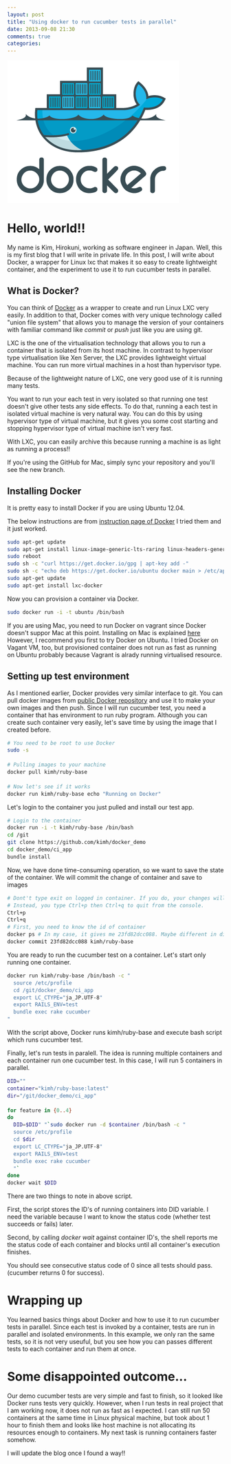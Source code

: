 ```yaml
---
layout: post
title: "Using docker to run cucumber tests in parallel"
date: 2013-09-08 21:30
comments: true
categories: 
---
```

![](/images/homepage-docker-logo.png)
# Hello, world!!
My name is Kim, Hirokuni, working as software engineer in Japan. Well, this is my first blog that I will write in private life. In this post, I will write about Docker, a wrapper for Linux lxc that makes it so easy to create lightweight container, and the experiment to use it to run cucumber tests in parallel. 

## What is Docker?
You can think of [Docker](https://www.docker.io/) as a wrapper to create and run Linux LXC very easily. In addition to that, Docker comes with very unique technology called "union file system" that allows you to manage the version of your containers with familiar command like _commit_ or _push_ just like you are using git.

LXC is the one of the virtualisation technology that allows you to run a container that is isolated from its host machine. In contrast to hypervisor type virtualisation like Xen Server, the LXC provides lightweight virtual machine. You can run more virtual machines in a host than hypervisor type.

Because of the lightweight nature of LXC, one very good use of it is running many tests.

You want to run your each test in very isolated so that running one test doesn't give other tests any side effects. To do that, running a each test in isolated virtual machine is very natural way. You can do this by using hypervisor type of virtual machine, but it gives you some cost starting and stopping hypervisor type of virtual machine isn't very fast.

With LXC, you can easily archive this because running a machine is as light as running a process!!

If you're using the GitHub for Mac, simply sync your repository and you'll see the new branch.

## Installing Docker
It is pretty easy to install Docker if you are using Ubuntu 12.04.

The below instructions are from [instruction page of Docker](http://docs.docker.io/en/latest/installation/ubuntulinux/) I tried them and it just worked.

```bash
sudo apt-get update
sudo apt-get install linux-image-generic-lts-raring linux-headers-generic-lts-raring
sudo reboot
sudo sh -c "curl https://get.docker.io/gpg | apt-key add -"
sudo sh -c "echo deb https://get.docker.io/ubuntu docker main > /etc/apt/sources.list.d/docker.list"
sudo apt-get update
sudo apt-get install lxc-docker
```

Now you can provision a container via Docker.

```bash
sudo docker run -i -t ubuntu /bin/bash
```

If you are using Mac, you need to run Docker on vagrant since Docker doesn't suppor Mac at this point. Installing on Mac is explained [here](http://docs.docker.io/en/latest/installation/vagrant/)
However, I recommend you first to try Docker on Ubuntu. I tried Docker on Vagant VM, too, but provisioned container does not run as fast as running on Ubuntu probably because Vagrant is alrady running virtualised resource.

## Setting up test environment
As I mentioned earlier, Docker provides very similar interface to git. You can pull docker images from [public Docker repository](https://index.docker.io/) and use it to make your own images and then push.
Since I will run cucumber test, you need a container that has environment to run ruby program. Although you can create such container very easily, let's save time by using the image that I created before.

```bash
# You need to be root to use Docker
sudo -s

# Pulling images to your machine
docker pull kimh/ruby-base

# Now let's see if it works
docker run kimh/ruby-base echo "Running on Docker"
```

Let's login to the container you just pulled and install our test app.

```bash
# Login to the container
docker run -i -t kimh/ruby-base /bin/bash
cd /git
git clone https://github.com/kimh/docker_demo
cd docker_demo/ci_app
bundle install
```

Now, we have done time-consuming operation, so we want to save the state of the container. We will commit the change of container and save to images

```bash
# Dont't type exit on logged in container. If you do, your changes will be discarded!!
# Instead, you type Ctrl+p then Ctrl+q to quit from the console.
Ctrl+p
Ctrl+q
# First, you need to know the id of container
docker ps # In my case, it gives me 23fd82dcc088. Maybe different in different env?
docker commit 23fd82dcc088 kimh/ruby-base
```

You are ready to run the cucumber test on a container. Let's start only running one container.

```bash
docker run kimh/ruby-base /bin/bash -c "
  source /etc/profile
  cd /git/docker_demo/ci_app
  export LC_CTYPE="ja_JP.UTF-8"
  export RAILS_ENV=test
  bundle exec rake cucumber
"
```

With the script above, Docker runs kimh/ruby-base and execute bash script which runs cucumber test.

Finally, let's run tests in paralell. The idea is running multiple containers and each container run one cucumber test. In this case, I will run 5 containers in parallel.

```bash
DID=""
container="kimh/ruby-base:latest"
dir="/git/docker_demo/ci_app"

for feature in {0..4}
do
  DID=$DID" "`sudo docker run -d $container /bin/bash -c "
  source /etc/profile
  cd $dir
  export LC_CTYPE="ja_JP.UTF-8"
  export RAILS_ENV=test
  bundle exec rake cucumber
  "`
done
docker wait $DID
```

There are two things to note in above script.

First, the script stores the ID's of running containers into DID variable. I need the variable because I want to know the status code (whether test succeeds or fails) later.

Second, by calling _docker wait_ against container ID's, the shell reports me the status code of each container and blocks until all container's execution finishes.

You should see consecutive status code of 0 since all tests should pass. (cucumber returns 0 for success).

# Wrapping up
You learned basics things about Docker and how to use it to run cucumber tests in parallel. Since each test is invoked by a container,
tests are run in parallel and isolated environments. In this example, we only ran the same tests, so it is not very useuful, but you see how you can passes different tests
to each container and run them at once.

# Some disappointed outcome...
Our demo cucumber tests are very simple and fast to finish, so it looked like Docker runs tests very quickly. However, when I run tests in real project that I am working now,
it does not run as fast as I expected. I can still run 50 containers at the same time in Linux physical machine, but took about 1 hour to finish them and looks like
host machine is not allocating its resources enough to containers. My next task is running containers faster somehow.

I will update the blog once I found a way!!
